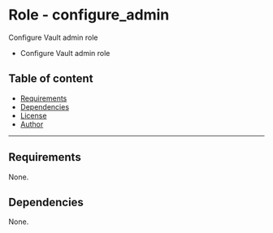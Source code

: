 # Role - configure_admin

Configure Vault admin role
- Configure Vault admin role

## Table of content

- [Requirements](#requirements)
- [Dependencies](#dependencies)
- [License](#license)
- [Author](#author)

---

## Requirements

None.




## Dependencies

None.

